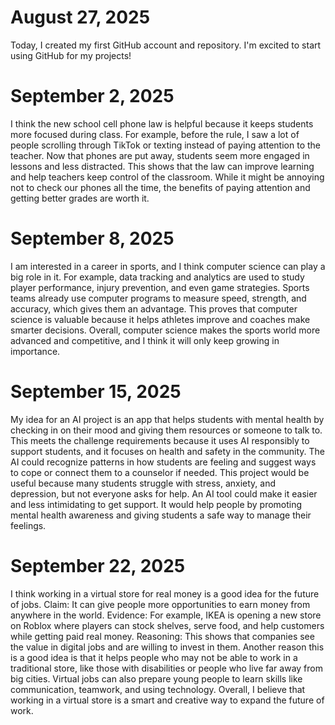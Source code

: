 # August 27, 2025
Today, I created my first GitHub account and repository. I'm excited to start using GitHub for my projects!

# September 2, 2025
I think the new school cell phone law is helpful because it keeps students more focused during class. For example, before the rule, I saw a lot of people scrolling through TikTok or texting instead of paying attention to the teacher. Now that phones are put away, students seem more engaged in lessons and less distracted. This shows that the law can improve learning and help teachers keep control of the classroom. While it might be annoying not to check our phones all the time, the benefits of paying attention and getting better grades are worth it.

# September 8, 2025
I am interested in a career in sports, and I think computer science can play a big role in it. For example, data tracking and analytics are used to study player performance, injury prevention, and even game strategies. Sports teams already use computer programs to measure speed, strength, and accuracy, which gives them an advantage. This proves that computer science is valuable because it helps athletes improve and coaches make smarter decisions. Overall, computer science makes the sports world more advanced and competitive, and I think it will only keep growing in importance.

# September 15, 2025
My idea for an AI project is an app that helps students with mental health by checking in on their mood and giving them resources or someone to talk to. This meets the challenge requirements because it uses AI responsibly to support students, and it focuses on health and safety in the community. The AI could recognize patterns in how students are feeling and suggest ways to cope or connect them to a counselor if needed. This project would be useful because many students struggle with stress, anxiety, and depression, but not everyone asks for help. An AI tool could make it easier and less intimidating to get support. It would help people by promoting mental health awareness and giving students a safe way to manage their feelings.

# September 22, 2025
I think working in a virtual store for real money is a good idea for the future of jobs. Claim: It can give people more opportunities to earn money from anywhere in the world. Evidence: For example, IKEA is opening a new store on Roblox where players can stock shelves, serve food, and help customers while getting paid real money. Reasoning: This shows that companies see the value in digital jobs and are willing to invest in them. Another reason this is a good idea is that it helps people who may not be able to work in a traditional store, like those with disabilities or people who live far away from big cities. Virtual jobs can also prepare young people to learn skills like communication, teamwork, and using technology. Overall, I believe that working in a virtual store is a smart and creative way to expand the future of work.
